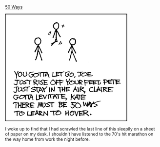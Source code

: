 [50 Ways](https://xkcd.com/118)

![50 Ways](./random_comic.png)

I woke up to find that I had scrawled the last line of this sleepily on a sheet of paper on my desk.  I shouldn't have listened to the 70's hit marathon on the way home from work the night before.

